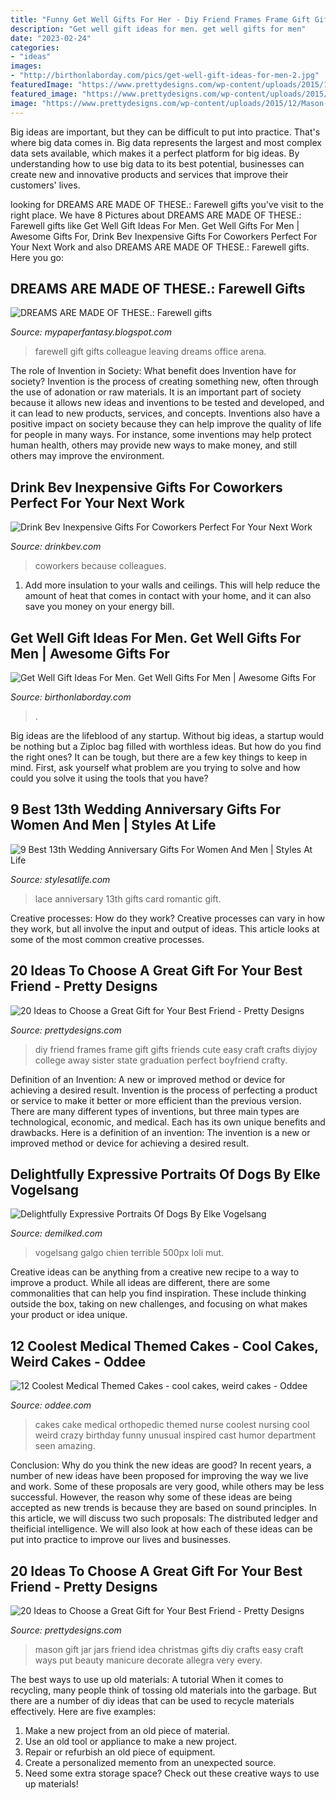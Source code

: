 ```yaml
---
title: "Funny Get Well Gifts For Her - Diy Friend Frames Frame Gift Gifts Friends Cute Easy Craft Crafts Diyjoy College Away Sister State Graduation Perfect Boyfriend Crafty"
description: "Get well gift ideas for men. get well gifts for men"
date: "2023-02-24"
categories:
- "ideas"
images:
- "http://birthonlaborday.com/pics/get-well-gift-ideas-for-men-2.jpg"
featuredImage: "https://www.prettydesigns.com/wp-content/uploads/2015/12/Mason-Jar-Gift-Idea.jpg"
featured_image: "https://www.prettydesigns.com/wp-content/uploads/2015/12/Mason-Jar-Gift-Idea.jpg"
image: "https://www.prettydesigns.com/wp-content/uploads/2015/12/Mason-Jar-Gift-Idea.jpg"
---
```



Big ideas are important, but they can be difficult to put into practice. That's where big data comes in. Big data represents the largest and most complex data sets available, which makes it a perfect platform for big ideas. By understanding how to use big data to its best potential, businesses can create new and innovative products and services that improve their customers' lives.

	

		
looking for DREAMS ARE MADE OF THESE.: Farewell gifts you've visit to the right place. We have 8 Pictures about DREAMS ARE MADE OF THESE.: Farewell gifts like Get Well Gift Ideas For Men. Get Well Gifts For Men | Awesome Gifts For, Drink Bev Inexpensive Gifts For Coworkers Perfect For Your Next Work and also DREAMS ARE MADE OF THESE.: Farewell gifts. Here you go:
		
    
## DREAMS ARE MADE OF THESE.: Farewell Gifts

<img loading=lazy src="http://3.bp.blogspot.com/-wrliTowWj7U/TV6LkBRyyhI/AAAAAAAAJYw/aBFE-XWpVJA/s1600/IMG_5203.JPG" onerror="this.onerror=null;this.src='https://tse3.mm.bing.net/th?id=OIP.zsbDVNEeSPRJSsktNO5t-QHaFj&amp;pid=15.1';" alt="DREAMS ARE MADE OF THESE.: Farewell gifts">

_Source: mypaperfantasy.blogspot.com_

>farewell gift gifts colleague leaving dreams office arena. 

	

The role of Invention in Society: What benefit does Invention have for society?
Invention is the process of creating something new, often through the use of adonation or raw materials. It is an important part of society because it allows new ideas and inventions to be tested and developed, and it can lead to new products, services, and concepts. Inventions also have a positive impact on society because they can help improve the quality of life for people in many ways. For instance, some inventions may help protect human health, others may provide new ways to make money, and still others may improve the environment.

    
## Drink Bev Inexpensive Gifts For Coworkers Perfect For Your Next Work

<img loading=lazy src="https://cdn.shopify.com/s/files/1/3001/0772/files/9b85c1aa-5997-495c-9318-efaa0d1e913c_480x480.jpg?v=1605903116" onerror="this.onerror=null;this.src='https://tse4.mm.bing.net/th?id=OIP.9VBf2L0967GrmmXQ2wvsqAHaE8&amp;pid=15.1';" alt="Drink Bev Inexpensive Gifts For Coworkers Perfect For Your Next Work">

_Source: drinkbev.com_

>coworkers because colleagues. 

	

1. Add more insulation to your walls and ceilings. This will help reduce the amount of heat that comes in contact with your home, and it can also save you money on your energy bill.

    
## Get Well Gift Ideas For Men. Get Well Gifts For Men | Awesome Gifts For

<img loading=lazy src="http://birthonlaborday.com/pics/get-well-gift-ideas-for-men-2.jpg" onerror="this.onerror=null;this.src='https://tse3.mm.bing.net/th?id=OIP._DikgeTC7sZS-dHWnQC5ggHaJ4&amp;pid=15.1';" alt="Get Well Gift Ideas For Men. Get Well Gifts For Men | Awesome Gifts For">

_Source: birthonlaborday.com_

>. 

	

Big ideas are the lifeblood of any startup. Without big ideas, a startup would be nothing but a Ziploc bag filled with worthless ideas. But how do you find the right ones? It can be tough, but there are a few key things to keep in mind. First, ask yourself what problem are you trying to solve and how could you solve it using the tools that you have?

    
## 9 Best 13th Wedding Anniversary Gifts For Women And Men | Styles At Life

<img loading=lazy src="https://img0.etsystatic.com/076/0/8576830/il_570xN.821340382_gh6n.jpg" onerror="this.onerror=null;this.src='https://tse2.mm.bing.net/th?id=OIP.w-FdhFthJoeSBpArimp4UAHaJ4&amp;pid=15.1';" alt="9 Best 13th Wedding Anniversary Gifts For Women And Men | Styles At Life">

_Source: stylesatlife.com_

>lace anniversary 13th gifts card romantic gift. 

	

Creative processes: How do they work?
Creative processes can vary in how they work, but all involve the input and output of ideas. This article looks at some of the most common creative processes.

    
## 20 Ideas To Choose A Great Gift For Your Best Friend - Pretty Designs

<img loading=lazy src="http://www.prettydesigns.com/wp-content/uploads/2015/12/DIY-Picture-Frames.jpg" onerror="this.onerror=null;this.src='https://tse3.mm.bing.net/th?id=OIP.Y_iMEpXmTRTZT7sZVQn8KQHaJ6&amp;pid=15.1';" alt="20 Ideas to Choose a Great Gift for Your Best Friend - Pretty Designs">

_Source: prettydesigns.com_

>diy friend frames frame gift gifts friends cute easy craft crafts diyjoy college away sister state graduation perfect boyfriend crafty. 

	

Definition of an Invention: A new or improved method or device for achieving a desired result.
Invention is the process of perfecting a product or service to make it better or more efficient than the previous version. There are many different types of inventions, but three main types are technological, economic, and medical. Each has its own unique benefits and drawbacks. Here is a definition of an invention: 
The invention is a new or improved method or device for achieving a desired result.

    
## Delightfully Expressive Portraits Of Dogs By Elke Vogelsang

<img loading=lazy src="https://www.demilked.com/magazine/wp-content/uploads/2014/03/dog-portrait-photography-elke-vogelsang-2.jpg" onerror="this.onerror=null;this.src='https://tse3.mm.bing.net/th?id=OIP.XcIgE4KhCFEVE-Dlv2ku_wHaE7&amp;pid=15.1';" alt="Delightfully Expressive Portraits Of Dogs By Elke Vogelsang">

_Source: demilked.com_

>vogelsang galgo chien terrible 500px loli mut. 

	

Creative ideas can be anything from a creative new recipe to a way to improve a product. While all ideas are different, there are some commonalities that can help you find inspiration. These include thinking outside the box, taking on new challenges, and focusing on what makes your product or idea unique.

    
## 12 Coolest Medical Themed Cakes - Cool Cakes, Weird Cakes - Oddee

<img loading=lazy src="https://www.oddee.com/wp-content/uploads/_media/imgs/articles2/a97107_g074_4-orthopedic.jpg" onerror="this.onerror=null;this.src='https://tse1.mm.bing.net/th?id=OIP.nxrJApiwrNlPPMXwop2u4wHaKd&amp;pid=15.1';" alt="12 Coolest Medical Themed Cakes - cool cakes, weird cakes - Oddee">

_Source: oddee.com_

>cakes cake medical orthopedic themed nurse coolest nursing cool weird crazy birthday funny unusual inspired cast humor department seen amazing. 

	

Conclusion: Why do you think the new ideas are good?
In recent years, a number of new ideas have been proposed for improving the way we live and work. Some of these proposals are very good, while others may be less successful. However, the reason why some of these ideas are being accepted as new trends is because they are based on sound principles. In this article, we will discuss two such proposals: The distributed ledger and theificial intelligence. We will also look at how each of these ideas can be put into practice to improve our lives and businesses.

    
## 20 Ideas To Choose A Great Gift For Your Best Friend - Pretty Designs

<img loading=lazy src="https://www.prettydesigns.com/wp-content/uploads/2015/12/Mason-Jar-Gift-Idea.jpg" onerror="this.onerror=null;this.src='https://tse4.mm.bing.net/th?id=OIP.aQ3uVikg0HV6VmBC5lr7PwHaLA&amp;pid=15.1';" alt="20 Ideas to Choose a Great Gift for Your Best Friend - Pretty Designs">

_Source: prettydesigns.com_

>mason gift jar jars friend idea christmas gifts diy crafts easy craft ways put beauty manicure decorate allegra very every. 

	

The best ways to use up old materials: A tutorial
When it comes to recycling, many people think of tossing old materials into the garbage. But there are a number of diy ideas that can be used to recycle materials effectively. Here are five examples:
1. Make a new project from an old piece of material.
2. Use an old tool or appliance to make a new project.
3. Repair or refurbish an old piece of equipment. 
4. Create a personalized memento from an unexpected source.
5. Need some extra storage space? Check out these creative ways to use up materials!

